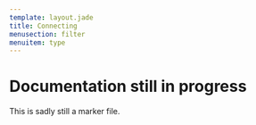 ```yaml
---
template: layout.jade
title: Connecting
menusection: filter
menuitem: type
---
```



# Documentation still in progress

This is sadly still a marker file.

